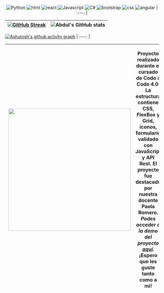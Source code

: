 <div align="center">
  
![Python](https://img.shields.io/badge/Python-E0D9CA?style=for-the-badge&logo=python&logoColor=FFF) ![html](https://img.shields.io/badge/HTML5-D4BE8A?style=for-the-badge&logo=html5&logoColor=FFF6F6) ![react](https://img.shields.io/badge/React-D4AF5C?style=for-the-badge&logo=react&logoColor=FFF6F6) ![Javascript](https://img.shields.io/badge/JavaScript-D3BCAE?style=for-the-badge&logo=javascript&logoColor=FFF) ![C#](https://img.shields.io/badge/C%23-CEA893?style=for-the-badge&logo=C%20sharp&logoColor=FFF) ![bootstrap](https://img.shields.io/badge/Bootstrap-B7C0AB?style=for-the-badge&logo=bootstrap&logoColor=FFF) ![css](https://img.shields.io/badge/CSS3-AAB097?style=for-the-badge&logo=css3&logoColor=white) ![angular](https://img.shields.io/badge/Angular-A2A8A7?style=for-the-badge&logo=angular&logoColor=white) 
| :---: |

  

</div>
  
[![GitHub Streak](https://github-readme-streak-stats.herokuapp.com?user=luciasoraire&theme=radical&locale=es&background=D1AE65&ring=E0D9CA&fire=E0D9CA&currStreakNum=E0D9CA&currStreakLabel=E0D9CA&sideNums=E0D9CA&stroke=E0D9CA&sideLabels=E0D9CA&dates=E0D9CA&hide_border=true)](https://git.io/streak-stats) | ![Abdul's GitHub stats](https://github-readme-stats.vercel.app/api?username=luciasoraire&show_icons=true&locale=es&theme=react&bg_color=B3B8AA&title_color=FFF6F6&text_color=FFF6F6&icon_color=FFF6F6) |
| :---: | :---: |
  

[![Ashutosh's github activity graph](https://github-readme-activity-graph.cyclic.app/graph?username=luciasoraire&locale=es&bg_color=D3BCAE&area=true&title_color=FFF6F6&custom_title=Gráfico%20de%20Contribuciones&color=FFF6F6&hide_border=true&line=FFF6F6&point=FFF6F6&area_color=DFECCF)](https://github.com/luciasoraire/github-readme-activity-graph)
| :---: |
  
 <img align='right' src="https://media.giphy.com/media/wjwjxLs3JEtX3AntlB/giphy.gif" width="400"> | <p align="justify-center">Proyecto realizado durante el cursado de Codo a Codo 4.0. <br> La estructura contiene CSS, FlexBox y Grid, iconos, formulario validado con JavaScript y API Rest. El proyecto fue destacado por nuestra docente Paola Romero. *Podes acceder a la demo del proyecto [aquí](https://laualu.netlify.app/)*. <br> ¡Espero que les guste tanto como a mi! |
| :---: | :---: |
  
 

 
